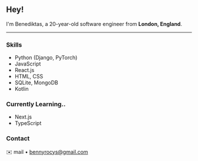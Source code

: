 ## **Hey!**  

I'm Benediktas, a 20-year-old software engineer from **London, England**.

---

### Skills

- Python (Django, PyTorch) 
- JavaScript 
- React.js
- HTML, CSS 
- SQLite, MongoDB
- Kotlin


### Currently Learning..
- Next.js
- TypeScript

### Contact

✉️ mail • [bennyrocys@gmail.com](mailto:bennyrocys@gmail.com)  
